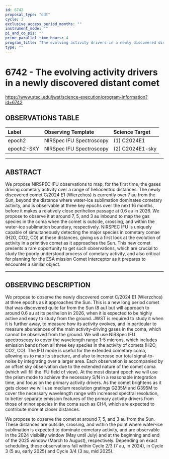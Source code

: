 ```yaml
---
id: 6742
proposal_type: "ddt"
cycle: 3
exclusive_access_period_months: ""
instrument_mode: ""
pi_and_co_pis: ""
prime_parallel_time_hours: 4
program_title: "The evolving activity drivers in a newly discovered distant comet"
type: ""
---
```

# 6742 - The evolving activity drivers in a newly discovered distant comet
https://www.stsci.edu/jwst/science-execution/program-information?id=6742
## OBSERVATIONS TABLE
| Label      | Observing Template       | Science Target |
| :--------- | :----------------------- | :------------- |
| epoch2     | NIRSpec IFU Spectroscopy | (1) C2024E1    |
| epoch2-SKY | NIRSpec IFU Spectroscopy | (2) C2024E1-sky |

---

## ABSTRACT

We propose NIRSPEC IFU observations to map, for the first time, the gases driving cometary activity over a range of heliocentric distances. The newly discovered comet C/2024 E1 (Wierzchos) is currently over 7 au from the Sun, beyond the distance where water-ice sublimation dominates cometary activity, and is observable at three key epochs over the next 16 months, before it makes a relatively close perihelion passage at 0.6 au in 2026. We propose to observe it at around 7, 5, and 3 au inbound to map the gas species in the coma when the comet is outside, crossing, and within the water-ice sublimation boundary, respectively. NIRSPEC IFU is uniquely capable of simultaneously detecting the major species in cometary comae (H2O, CO2, CO) at these distances, giving us a first look at the evolution of activity in a primitive comet as it approaches the Sun. This new comet presents a rare opportunity to get such observations, which are crucial to study the poorly understood process of cometary activity, and also critical for planning for the ESA mission Comet Interceptor as it prepares to encounter a similar object.

---

## OBSERVING DESCRIPTION

We propose to observe the newly discovered comet C/2024 E1 (Wierzchos) at three epochs as it approaches the Sun. This is a new long period comet that was discovered quite far from the Sun (8 au) but will approach to around 0.6 au at its perihelion in 2026, when it is expected to be highly active and easy to study from the ground. JWST is required to study it when it is further away, to measure how its activity evolves, and in particular to measure abundances of the main activity-driving gases in the coma, which cannot be observed from the ground. We will use NIRSpec IFU spectroscopy to cover the wavelength range 1-5 microns, which includes emission bands from all three key species in the activity of comets (H2O, CO2, CO). The IFU mode is useful for the extended cometary coma, allowing us to map its structure, and also to increase our total signal-to-noise by integrating over a larger area. Each observation is accompanied by an offset sky observation due to the extended nature of the comet coma (which will fill the IFU field of view). At the most distant epoch we will use the prism mode to achieve the necessary S/N in a reasonable integration time, and focus on the primary activity drivers. As the comet brightens as it gets closer we will use medium resolution gratings G235M and G395M to cover the necessary wavelength range with increased spectral resolution, to better separate emission features of the primary activity drivers from those of minor species in the coma such as CH4, which are expected to contribute more at closer distances.

We propose to observe the comet at around 7, 5, and 3 au from the Sun. These distances are outside, crossing, and within the point where water-ice sublimation is expected to dominate cometary activity, and are observable in the 2024 visibility window (May until July) and at the beginning and end of the 2025 window (March to August), respectively. Depending on exact scheduling, these observations fall within Cycle 2/3 (7 au, in 2024), in Cycle 3 (5 au, early 2025) and Cycle 3/4 (3 au, mid 2025).